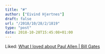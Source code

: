 ```yaml
---
title: "#"
author: ["Eivind Hjertnes"]
draft: false
url: "/2018/10/28/2/1819"
type: "post"
date: 2018-10-28T15:45:08+01:00
---
```


Liked:
[What
I loved about Paul Allen | Bill Gates](https://www.gatesnotes.com/About-Bill-Gates/Remembering-Paul-Allen)
